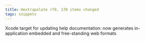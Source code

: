 ```yaml
---
title: Hextrapolate r79, 170 items changed
tags: snippets
---
```


Xcode target for updating help documentation: now generates in-application embedded and free-standing web formats

